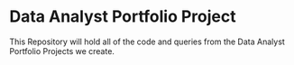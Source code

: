 # Data Analyst Portfolio Project
This Repository will hold all of the code and queries from the Data Analyst Portfolio Projects we create.
